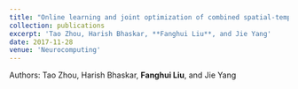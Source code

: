 ```yaml
---
title: "Online learning and joint optimization of combined spatial-temporal models for robust visual tracking"
collection: publications
excerpt: 'Tao Zhou, Harish Bhaskar, **Fanghui Liu**, and Jie Yang'
date: 2017-11-28
venue: 'Neurocomputing'
---
```

Authors: Tao Zhou, Harish Bhaskar, **Fanghui Liu**, and Jie Yang

